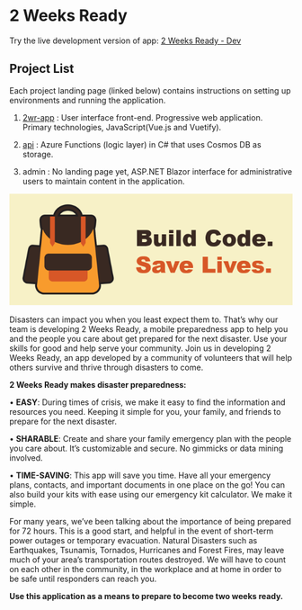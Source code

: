 # 2 Weeks Ready

Try the live development version of app: [2 Weeks Ready - Dev](https://2wrdev.azureedge.net/)

## Project List

Each project landing page (linked below) contains instructions on setting up environments and running the application.

1. [2wr-app](2wr-app/README.md) : User interface front-end. Progressive web application. Primary technologies, JavaScript(Vue.js and Vuetify).

2. [api](api/README.md) : Azure Functions (logic layer) in C# that uses Cosmos DB as storage.

3. admin : No landing page yet, ASP.NET Blazor interface for administrative users to maintain content in the application.

![2 Weeks Ready Logo.](assets/images/210907_BuildCodeSaveLives_2WR.PNG)

Disasters can impact you when you least expect them to. That’s why our team is developing 2 Weeks Ready, a mobile preparedness app to help you and the people you care about get prepared for the next disaster. Use your skills for good and help serve your community. Join us in developing 2 Weeks Ready, an app developed by a community of volunteers that will help others survive and thrive through disasters to come.

**2 Weeks Ready makes disaster preparedness:**

•	**EASY**: During times of crisis, we make it easy to find the information and resources you need. Keeping it simple for you, your family, and friends to prepare for the next disaster. 

•	**SHARABLE**: Create and share your family emergency plan with the people you care about. It’s customizable and secure. No gimmicks or data mining involved. 

•	**TIME-SAVING**: This app will save you time. Have all your emergency plans, contacts, and important documents in one place on the go! You can also build your kits with ease using our emergency kit calculator. We make it simple. 

For many years, we’ve been talking about the importance of being prepared for 72 hours. This is a good start, and helpful in the event of short-term power outages or temporary evacuation. Natural Disasters such as Earthquakes, Tsunamis, Tornados, Hurricanes and Forest Fires, may leave much of your area’s transportation routes destroyed. We will have to count on each other in the community, in the workplace and at home in order to be safe until responders can reach you.

**Use this application as a means to prepare to become two weeks ready.**
